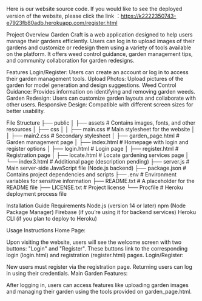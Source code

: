 Here is our website source code. If you would like to see the deployed version of the website, please click the link
：https://k2222350743-e7923fb80adb.herokuapp.com/register.html

Project Overview
Garden Craft is a web application designed to help users manage their gardens efficiently. Users can log in to upload images of their gardens and customize or redesign them using a variety of tools available on the platform. It offers weed control guidance, garden management tips, and community collaboration for garden redesigns.

Features
	Login/Register: Users can create an account or log in to access their garden management tools.
	Upload Photos: Upload pictures of the garden for model generation and design suggestions.
	Weed Control Guidance: Provides information on identifying and removing garden weeds.
	Garden Redesign: Users can customize garden layouts and collaborate with other users.
	Responsive Design: Compatible with different screen sizes for better usability.

File Structure
├── public
│   ├── assets                # Contains images, fonts, and other resources
│   ├── css
│   │   ├── main.css          # Main stylesheet for the website
│   │   ├── main2.css         # Secondary stylesheet
│   ├── garden_page.html      # Garden management page
│   ├── index.html            # Homepage with login and register options
│   ├── login.html            # Login page
│   ├── register.html         # Registration page
│   ├── locate.html           # Locate gardening services page
│   └── index3.html           # Additional page (description pending)
├── server.js                 # Main server-side JavaScript file (Node.js backend)
├── package.json              # Contains project dependencies and scripts
├── .env                      # Environment variables for sensitive information
├── README.txt                # A placeholder for the README file
├── LICENSE.txt               # Project license
└── Procfile                  # Heroku deployment process file


Installation Guide
Requirements
Node.js (version 14 or later)
npm (Node Package Manager)
Firebase (if you’re using it for backend services)
Heroku CLI (if you plan to deploy to Heroku)

Usage Instructions
Home Page:

Upon visiting the website, users will see the welcome screen with two buttons: "Login" and "Register".
These buttons link to the corresponding login (login.html) and registration (register.html) pages.
Login/Register:

New users must register via the registration page.
Returning users can log in using their credentials.
Main Garden Features:

After logging in, users can access features like uploading garden images and managing their garden using the tools provided on garden_page.html.

